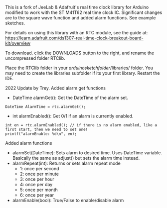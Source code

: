 This is a fork of JeeLab & Adafruit's real time clock library for Arduino modified to work with the ST M41T62 real time clock IC. Significant changes are to the square wave function and added alarm functions. See example sketches.

For details on using this library with an RTC module, see the guide at: https://learn.adafruit.com/ds1307-real-time-clock-breakout-board-kit/overview

To download. click the DOWNLOADS button to the right, and rename the uncompressed folder RTClib.

Place the RTClib folder in your *arduinosketchfolder*/libraries/ folder. 
You may need to create the libraries subfolder if its your first library. Restart the IDE.

2022 Update by Trey.
Added alarm get functions
- DateTime alarmGet(): Get the DateTime of the alarm set.
```
DateTime AlarmTime = rtc.alarmGet();
```
- int alarmEnabled(): Get 0/1 if an alarm is currently enabled.
```
int en = rtc.alarmEnabled(); // if there is no alarm enabled, like a first start, then we need to set one!
printf("alarmEnable: %d\n", en);
```
Added alarm functions
- alarmSet(DateTime): Sets alarm to desired time. Uses DateTime variable. Basically the same as adjust() but sets the alarm time instead.
- alarmRepeat(int): Returns or sets alarm repeat mode
  - 1: once per second
  - 2: once per minute
  - 3: once per hour
  - 4: once per day
  - 5: once per month
  - 6: once per year
- alarmEnable(bool): True/False to enable/disable alarm
